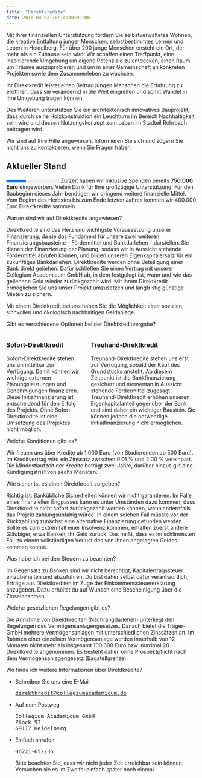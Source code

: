 ```yaml
---
title: "Direktkredite"
date: 2018-04-02T18:14:10+02:00
---
```


Mit Ihrer finanziellen Unterstützung fördern Sie selbstverwaltetes Wohnen, die kreative Entfaltung junger Menschen, selbstbestimmtes Lernen und Leben in Heidelberg. Für über 200 junge Menschen ensteht ein Ort, der mehr als ein Zuhause sein wird: Wir schaffen einen Treffpunkt, eine inspirierende Umgebung um eigene Potenziale zu entdecken, einen Raum um Träume auszuprobieren und um in einer Gemeinschaft an konkreten Projekten sowie dem Zusammenleben zu wachsen.

Ihr Direktkredit leistet einen Beitrag jungen Menschen die Erfahrung zu eröffnen, dass sie verändernd in die Welt eingreifen und somit Wandel in ihre Umgebung tragen können.

Des Weiteren unterstützen Sie ein architektonisch innovatives Bauprojekt, dass durch seine Holzkonstruktion ein Leuchturm im Bereich Nachhaltigkeit sein wird und dessen Nutzungskonzept zum Leben im Stadteil Rohrbach beitragen wird.

Wir sind auf Ihre Hilfe angewiesen. Informieren Sie sich und zögern Sie nicht uns zu kontaktieren, wenn Sie Fragen haben.

## Aktueller Stand
<progress class="progress is-large is-danger" value="750" max="2000">750.000 €</progress>
Zurzeit haben wir inklusive Spenden bereits __750.000 Euro__ eingeworben. Vielen Dank für Ihre großzügige Unterstützung! Für den Baubeginn dieses Jahr benötigen wir dringend weitere finanzielle Mittel. Vom Beginn des Herbstes bis zum Ende letzten Jahres konnten wir 400.000 Euro Direktkredite sammeln.

<section class="accordions">
  <div class="accordion is-active">
    <div class="accordion-header toggle">
      <p>Warum sind wir auf Direktkredite angewiesen?</p>
    </div>
    <div class="accordion-body">
      <div class="accordion-content">
      <p>Direktkredite sind das Herz und wichtigste Voraussetzung unserer Finanzierung, da sie das Fundament für unsere zwei weiteren Finanzierungsbausteine – Fördermittel und Bankdarlehen – darstellen. Sie dienen der Finanzierung der Planung, sodass wir in Aussicht stehende Fördermittel abrufen können, und bilden unseren Eigenkapitalersatz für ein zukünftiges Bankdarlehen. Direktkredite werden ohne Beteiligung einer Bank direkt geliehen. Dafür schließen Sie einen Vertrag mit unserer Collegium Academicum GmbH ab, in dem festgelegt ist, wann und wie das geliehene Geld wieder zurückgezahlt wird. Mit Ihrem Direktkredit ermöglichen Sie uns unser Projekt umzusetzen und langfristig günstige Mieten zu sichern.</p>
      <div class="message is-primary"><div class="message-body">Mit einem Direktkredit bei uns haben Sie die Möglichkeit einer sozialen, sinnvollen und ökologisch nachhaltigen Geldanlage.</div></div>
      </div>
    </div>
  </div>
  <div class="accordion">
    <div class="accordion-header toggle">
      <p>Gibt es verschiedene Optionen bei der Direktkreditvergabe?</p>
    </div>
    <div class="accordion-body">
      <div class="accordion-content">
      <div class="columns">
        <div class="column">
        <h3>Sofort-Direktkredit</h3>
        Sofort-Direktkredite stehen uns unmittelbar zur Verfügung. Damit können wir wichtige externen Planungsleistungen und Genehmigungen finanzieren. Diese Initialfinanzierung ist entscheidend für den Erfolg des Projekts. Ohne Sofort-Direktkredite ist eine Umsetzung des Projektes nicht möglich. 
        </div>
        <div class="column">
        <h3>Treuhand-Direktkredit</h3>
        Treuhand-Direktkredite stehen uns erst zur Verfügung, sobald der Kauf des Grundstücks ansteht. Ab diesem Zeitpunkt ist die Bankfinanzierung gesichert und momentan in Aussicht stehende Fördermittel zugesagt. Treuhand-Direktkredit erhöhen unseren Eigenkapitalanteil gegenüber der Bank und sind daher ein wichtiger Baustein. Sie können jedoch die notwendige Initialfinanzierung nicht ermöglichen. 
        </div>
      </div>
      </div>
    </div>
  </div>
  <div class="accordion">
    <div class="accordion-header toggle">
      <p>Welche Konditionen gibt es?</p>
    </div>
    <div class="accordion-body">
      <div class="accordion-content">
      Wir freuen uns über Kredite ab 1.000 Euro (von Studierenden ab 500 Euro). Im Kreditvertrag wird ein Zinssatz zwischen 0.01 % und 2.00 % vereinbart. Die Mindestlaufzeit der Kredite beträgt zwei Jahre, darüber hinaus gilt eine Kündigungsfrist von sechs Monaten. 
      </div>
    </div>
  </div>
  <div class="accordion">
    <div class="accordion-header toggle">
      <p>Wie sicher ist es einen Direktkredit zu geben?</p>
    </div>
    <div class="accordion-body">
      <div class="accordion-content">
      Richtig ist: Bankübliche Sicherheiten können wir nicht garantieren. Im Falle eines finanziellen Engpasses kann es unter Umständen dazu kommen, dass Direktkredite nicht sofort zurückgezahlt werden können, wenn andernfalls das Projekt zahlungsunfähig würde. In einem solchen Fall müsste vor der Rückzahlung zunächst eine alternative Finanzierung gefunden werden. Sollte es zum Extremfall einer Insolvenz kommen, erhalten zuerst andere Gläubiger, etwa Banken, ihr Geld zurück. Das heißt, dass es im schlimmsten Fall zu einem vollständigen Verlust des von Ihnen angelegten Geldes kommen könnte.
      </div>
    </div>
  </div>
  <div class="accordion">
    <div class="accordion-header toggle">
      <p>Was habe ich bei den Steuern zu beachten?</p>
    </div>
    <div class="accordion-body">
      <div class="accordion-content">
      Im Gegensatz zu Banken sind wir nicht berechtigt, Kapitalertragssteuer einzubehalten und abzuführen. Du bist daher selbst dafür verantwortlich, Erträge aus Direktkrediten im Zuge der Einkommenssteuererklärung anzugeben. Dazu erhältst du auf Wunsch eine Bescheinigung über die Zinseinnahmen. 
      </div>
    </div>
  </div>
  <div class="accordion">
    <div class="accordion-header toggle">
      <p>Welche gesetzlichen Regelungen gibt es?</p>
    </div>
    <div class="accordion-body">
      <div class="accordion-content">
      Die Annahme von Direktkrediten (Nachrangdarlehen) unterliegt den Regelungen des Vermögensanlagengesetzes. Danach bietet die Träger-GmbH mehrere Vermögensanlagen mit unterschiedlichen Zinssätzen an. Im Rahmen einer einzelnen Vermögensanlage werden innerhalb von 12 Monaten nicht mehr als insgesamt 100.000 Euro bzw. maximal 20 Direktkredite angenommen. Es besteht daher keine Prospektpflicht nach dem Vermögensanlagengesetz (Bagatellgrenze). 
      </div>
    </div>
  </div>
  <div class="accordion">
    <div class="accordion-header toggle">
      <p>Wo finde ich weitere Informationen über Direktkredite?</p>
    </div>
    <div class="accordion-body">
      <div class="accordion-content">
      <article class="message is-info">
  <div class="message-body">
    <ul>
      <li>Schreiben Sie uns eine E-Mail
        <pre><a href="mailto:direktkredit@collegiumacademicum.de">direktkredit@collegiumacademicum.de</a></pre>
      </li>
      <li>Auf dem Postweg
        <pre>Collegium Academicum GmbH
Plöck 93
69117 Heidelberg</pre>
      </li>
      <li>Einfach anrufen
        <pre>06221-652236</pre>
        <p>Bitte beachten Sie, dass wir nicht jeder Zeit erreichbar sein können. Versuchen sie es im Zweifel einfach später noch einmal.</p>
    </li>
</ul>

  </div>
</article>
      </div>
    </div>
  </div>
</section>